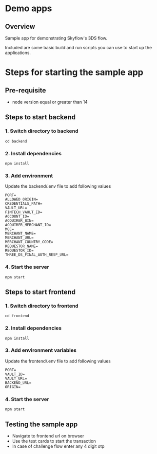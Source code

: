 # Demo apps

## Overview

Sample app for demonstrating Skyflow's 3DS flow.

Included are some basic build and run scripts you can use to start up the applications.


# Steps for starting the sample app
## Pre-requisite
 - node version equal or greater than 14

## Steps to start backend

### 1. Switch directory to backend
```
cd backend
```

### 2. Install dependencies
```
npm install
```

### 3. Add environment
Update the backend/.env file to add following values
```
PORT=
ALLOWED_ORIGIN=
CREDENTIALS_PATH=
VAULT_URL=
FINTECH_VAULT_ID=
ACCOUNT_ID=
ACQUIRER_BIN=
ACQUIRER_MERCHANT_ID=
MCC=
MERCHANT_NAME=
MERCHANT_URL=
MERCHANT_COUNTRY_CODE=
REQUESTOR_NAME=
REQUESTOR_ID=
THREE_DS_FINAL_AUTH_RESP_URL=
```

### 4. Start the server
```
npm start
```

## Steps to start frontend

### 1. Switch directory to frontend
```
cd frontend
```

### 2. Install dependencies
```
npm install
```

### 3. Add environment variables
Update the frontend/.env file to add following values
```
PORT=
VAULT_ID=
VAULT_URL=
BACKEND_URL=
ORIGIN=
```

### 4. Start the server
```
npm start
```

## Testing the sample app
 - Navigate to frontend url on browser
 - Use the test cards to start the transaction
 - In case of challenge flow enter any 4 digit otp